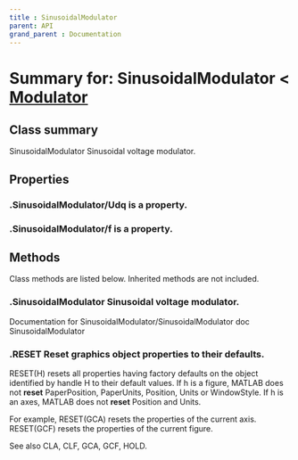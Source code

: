 ```yaml
---
title : SinusoidalModulator
parent: API
grand_parent : Documentation
---
```

# Summary for: **SinusoidalModulator**  < [Modulator](Modulator.html)

## Class summary

SinusoidalModulator Sinusoidal voltage modulator.

## Properties

### .SinusoidalModulator/**Udq** is a property.

### .SinusoidalModulator/**f** is a property.


## Methods

Class methods are listed below. Inherited methods are not included.

### .**SinusoidalModulator** Sinusoidal voltage modulator.
Documentation for SinusoidalModulator/SinusoidalModulator
doc SinusoidalModulator

### .RESET  Reset graphics object properties to their defaults.
RESET(H) resets all properties having factory defaults on the object
identified by handle H to their default values. If h is a figure, MATLAB
does not **reset** PaperPosition, PaperUnits, Position, Units or WindowStyle.
If h is an axes, MATLAB does not **reset** Position and Units.

For example,
RESET(GCA) resets the properties of the current axis.
RESET(GCF) resets the properties of the current figure.

See also CLA, CLF, GCA, GCF, HOLD.


